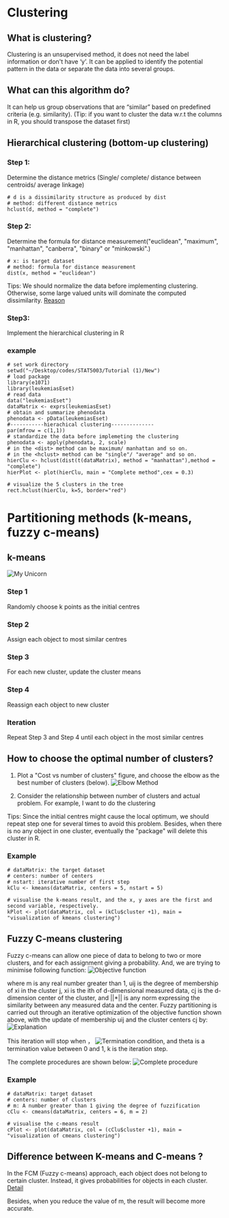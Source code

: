 # Clustering 
## What is clustering? 
Clustering is an unsupervised method, it does not need the label information or don't have ‘y’. It can be applied to identify the potential pattern in the data or separate the data into several groups. 

## What can this algorithm do?
It can help us group observations that are “similar” based on predefined criteria (e.g. similarity). 
(Tip: if you want to cluster the data w.r.t the columns in R, you should transpose the dataset first) 

## Hierarchical clustering (bottom-up clustering)
### Step 1: 
Determine the distance metrics 
(Single/ complete/ distance between centroids/ average linkage) 
```
# d is a dissimilarity structure as produced by dist
# method: different distance metrics 
hclust(d, method = "complete")
```
### Step 2: 
Determine the formula for distance measurement("euclidean", "maximum", "manhattan", "canberra", "binary" or "minkowski".)
```
# x: is target dataset
# method: formula for distance measurement
dist(x, method = "euclidean")
```
Tips: We should normalize the data before implementing clustering. Otherwise, some large valued units will dominate the computed dissimilarity. [Reason]( http://stats.stackexchange.com/questions/30317/reason-to-normalize-in-euclidean-distance-measures-in-hierarchical-clustering)

### Step3: 
Implement the hierarchical clustering in R

### example 
```
# set work directory
setwd("~/Desktop/codes/STAT5003/Tutorial (1)/New")
# load package 
library(e1071)
library(leukemiasEset)
# read data
data("leukemiasEset")
dataMatrix <- exprs(leukemiasEset)
# obtain and summarize phenodata
phenodata <- pData(leukemiasEset)
#-----------hierachical clustering--------------
par(mfrow = c(1,1))
# standardize the data before implemeting the clustering 
phenodata <- apply(phenodata, 2, scale)
# in the <dist> method can be maximum/ manhattan and so on. 
# in the <hclust> method can be "single"/ "average" and so on. 
hierClu <- hclust(dist(t(dataMatrix), method = "manhattan"),method = "complete")
hierPlot <- plot(hierClu, main = "Complete method",cex = 0.3)

# visualize the 5 clusters in the tree
rect.hclust(hierClu, k=5, border="red")
```

# Partitioning methods (k-means, fuzzy c-means)
## k-means 
![My Unicorn](https://github.com/BinbinSongg/MachineLearning-Notes-/blob/master/Figure/kmeansComp.jpeg) 

### Step 1
Randomly choose k points as the initial centres 

### Step 2 
Assign each object to most similar centres 

### Step 3
For each new cluster, update the cluster means 

### Step 4 
Reassign each object to new cluster 

### Iteration
Repeat Step 3 and Step 4 until each object in the most similar centres 

## How to choose the optimal number of clusters? 
1. Plot a "Cost vs number of clusters" figure, and choose the elbow as the best number of clusters (below). 
![Elbow Method](https://github.com/BinbinSongg/MachineLearning-Notes-/blob/master/Figure/ElbowMe.jpeg)

2. Consider the relationship between number of clusters and actual problem. For example, I want to do the clustering 

Tips: 
Since the initial centres might cause the local optimum, we should repeat step one for several times to avoid this problem. 
Besides, when there is no any object in one cluster, eventually the "package" will delete this cluster in R. 

### Example 
```
# dataMatrix: the target dataset 
# centers: number of centers 
# nstart: iterative number of first step
kClu <- kmeans(dataMatrix, centers = 5, nstart = 5)

# visualise the k-means result, and the x, y axes are the first and second variable, respectively. 
kPlot <- plot(dataMatrix, col = (kClu$cluster +1), main = "visualization of kmeans clustering")
```


## Fuzzy C-means clustering
Fuzzy c-means can allow one piece of data to belong to two or more clusters, and for each assignment giving a probability. 
And, we are trying to minimise following function:
![Objective function](https://github.com/BinbinSongg/MachineLearning-Notes-/blob/master/Figure/cmeansObjective.jpeg)

where m is any real number greater than 1, uij is the degree of membership of xi in the cluster j, xi is the ith of d-dimensional measured data, cj is the d-dimension center of the cluster, and ||*|| is any norm expressing the similarity between any measured data and the center.
Fuzzy partitioning is carried out through an iterative optimization of the objective function shown above, with the update of membership uij and the cluster centers cj by:
![Explanation](https://github.com/BinbinSongg/MachineLearning-Notes-/blob/master/Figure/cmeansExplain.jpeg)

This iteration will stop when ， ![Termination condition](https://github.com/BinbinSongg/MachineLearning-Notes-/blob/master/Figure/cmeansTerm.jpeg), and theta is a termination value between 0 and 1, k is the iteration step. 

The complete procedures are shown below: 
![Complete procedure](https://github.com/BinbinSongg/MachineLearning-Notes-/blob/master/Figure/cmeansComp.jpeg)

### Example 
```
# dataMatrix: target dataset
# centers: number of clusters 
# m: A number greater than 1 giving the degree of fuzzification
cClu <- cmeans(dataMatrix, centers = 6, m = 2)

# visualise the c-means result
cPlot <- plot(dataMatrix, col = (cClu$cluster +1), main = "visualization of cmeans clustering")

```

## Difference between K-means and C-means ? 
In the FCM (Fuzzy c-means) approach, each object does not belong to certain cluster. Instead, it gives probabilities for objects in each cluster. [Detail](https://home.deib.polimi.it/matteucc/Clustering/tutorial_html/cmeans.html)

Besides, when you reduce the value of m, the result will become more accurate. 

